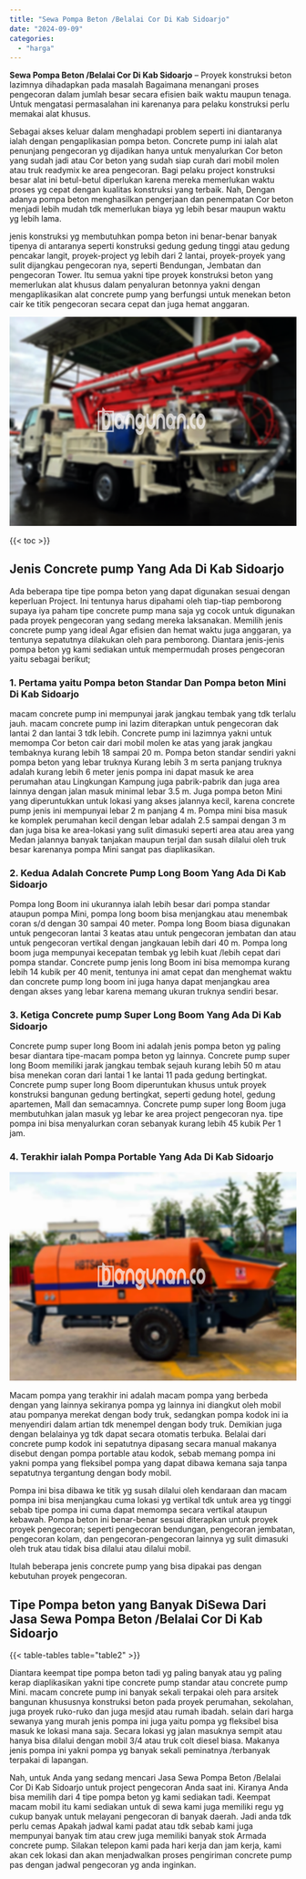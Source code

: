 ```yaml
---
title: "Sewa Pompa Beton /Belalai Cor Di Kab Sidoarjo"
date: "2024-09-09"
categories: 
  - "harga"
---
```


**Sewa Pompa Beton /Belalai Cor Di Kab Sidoarjo** – Proyek konstruksi beton lazimnya dihadapkan pada masalah Bagaimana menangani proses pengecoran dalam jumlah besar secara efisien baik waktu maupun tenaga. Untuk mengatasi permasalahan ini karenanya para pelaku konstruksi perlu memakai alat khusus.

Sebagai akses keluar dalam menghadapi problem seperti ini diantaranya ialah dengan pengaplikasian pompa beton. Concrete pump ini ialah alat penunjang pengecoran yg dijadikan hanya untuk menyalurkan Cor beton yang sudah jadi atau Cor beton yang sudah siap curah dari mobil molen atau truk readymix ke area pengecoran. Bagi pelaku project konstruksi besar alat ini betul-betul diperlukan karena mereka memerlukan waktu proses yg cepat dengan kualitas konstruksi yang terbaik. Nah, Dengan adanya pompa beton menghasilkan pengerjaan dan penempatan Cor beton menjadi lebih mudah tdk memerlukan biaya yg lebih besar maupun waktu yg lebih lama.

jenis konstruksi yg membutuhkan pompa beton ini benar-benar banyak tipenya di antaranya seperti konstruksi gedung gedung tinggi atau gedung pencakar langit, proyek-project yg lebih dari 2 lantai, proyek-proyek yang sulit dijangkau pengecoran nya, seperti Bendungan, Jembatan dan pengecoran Tower. Itu semua yakni tipe proyek konstruksi beton yang memerlukan alat khusus dalam penyaluran betonnya yakni dengan mengaplikasikan alat concrete pump yang berfungsi untuk menekan beton cair ke titik pengecoran secara cepat dan juga hemat anggaran.

![Sewa Pompa Beton /Belalai Cor Di Kab Sidoarjo](/images/sewa-concrete-pump-38.png)

{{< toc >}}

## Jenis Concrete pump Yang Ada Di Kab Sidoarjo

Ada beberapa tipe tipe pompa beton yang dapat digunakan sesuai dengan keperluan Project. Ini tentunya harus dipahami oleh tiap-tiap pemborong supaya iya paham tipe concrete pump mana saja yg cocok untuk digunakan pada proyek pengecoran yang sedang mereka laksanakan. Memilih jenis concrete pump yang ideal Agar efisien dan hemat waktu juga anggaran, ya tentunya sepatutnya dilakukan oleh para pemborong. Diantara jenis-jenis pompa beton yg kami sediakan untuk mempermudah proses pengecoran yaitu sebagai berikut;

### 1\. Pertama yaitu Pompa beton Standar Dan Pompa beton Mini Di Kab Sidoarjo

macam concrete pump ini mempunyai jarak jangkau tembak yang tdk terlalu jauh. macam concrete pump ini lazim diterapkan untuk pengecoran dak lantai 2 dan lantai 3 tdk lebih. Concrete pump ini lazimnya yakni untuk memompa Cor beton cair dari mobil molen ke atas yang jarak jangkau tembaknya kurang lebih 18 sampai 20 m. Pompa beton standar sendiri yakni pompa beton yang lebar truknya Kurang lebih 3 m serta panjang truknya adalah kurang lebih 6 meter jenis pompa ini dapat masuk ke area perumahan atau Lingkungan Kampung juga pabrik-pabrik dan juga area lainnya dengan jalan masuk minimal lebar 3.5 m. Juga pompa beton Mini yang diperuntukkan untuk lokasi yang akses jalannya kecil, karena concrete pump jenis ini mempunyai lebar 2 m panjang 4 m. Pompa mini bisa masuk ke komplek perumahan kecil dengan lebar adalah 2.5 sampai dengan 3 m dan juga bisa ke area-lokasi yang sulit dimasuki seperti area atau area yang Medan jalannya banyak tanjakan maupun terjal dan susah dilalui oleh truk besar karenanya pompa Mini sangat pas diaplikasikan.

### 2\. Kedua Adalah Concrete Pump Long Boom Yang Ada Di Kab Sidoarjo

Pompa long Boom ini ukurannya ialah lebih besar dari pompa standar ataupun pompa Mini, pompa long boom bisa menjangkau atau menembak coran s/d dengan 30 sampai 40 meter. Pompa long Boom biasa digunakan untuk pengecoran lantai 3 keatas atau untuk pengecoran jembatan dan atau untuk pengecoran vertikal dengan jangkauan lebih dari 40 m. Pompa long boom juga mempunyai kecepatan tembak yg lebih kuat /lebih cepat dari pompa standar. Concrete pump jenis long Boom ini bisa memompa kurang lebih 14 kubik per 40 menit, tentunya ini amat cepat dan menghemat waktu dan concrete pump long boom ini juga hanya dapat menjangkau area dengan akses yang lebar karena memang ukuran truknya sendiri besar.

### 3\. Ketiga Concrete pump Super Long Boom Yang Ada Di Kab Sidoarjo

Concrete pump super long Boom ini adalah jenis pompa beton yg paling besar diantara tipe-macam pompa beton yg lainnya. Concrete pump super long Boom memiliki jarak jangkau tembak sejauh kurang lebih 50 m atau bisa menekan coran dari lantai 1 ke lantai 11 pada gedung bertingkat. Concrete pump super long Boom diperuntukan khusus untuk proyek konstruksi bangunan gedung bertingkat, seperti gedung hotel, gedung apartemen, Mall dan semacamnya. Concrete pump super long Boom juga membutuhkan jalan masuk yg lebar ke area project pengecoran nya. tipe pompa ini bisa menyalurkan coran sebanyak kurang lebih 45 kubik Per 1 jam.

### 4\. Terakhir ialah Pompa Portable Yang Ada Di Kab Sidoarjo

![Sewa Pompa Beton /Belalai Cor Di Kab Sidoarjo](/images/sewa-concrete-pump-16.png)

Macam pompa yang terakhir ini adalah macam pompa yang berbeda dengan yang lainnya sekiranya pompa yg lainnya ini diangkut oleh mobil atau pompanya merekat dengan body truk, sedangkan pompa kodok ini ia menyendiri dalam artian tdk menempel dengan body truk. Demikian juga dengan belalainya yg tdk dapat secara otomatis terbuka. Belalai dari concrete pump kodok ini sepatutnya dipasang secara manual makanya disebut dengan pompa portable atau kodok, sebab memang pompa ini yakni pompa yang fleksibel pompa yang dapat dibawa kemana saja tanpa sepatutnya tergantung dengan body mobil.

Pompa ini bisa dibawa ke titik yg susah dilalui oleh kendaraan dan macam pompa ini bisa menjangkau cuma lokasi yg vertikal tdk untuk area yg tinggi sebab tipe pompa ini cuma dapat memompa secara vertikal ataupun kebawah. Pompa beton ini benar-benar sesuai diterapkan untuk proyek proyek pengecoran; seperti pengecoran bendungan, pengecoran jembatan, pengecoran kolam, dan pengecoran-pengecoran lainnya yg sulit dimasuki oleh truk atau tidak bisa dilalui atau dilalui mobil.

Itulah beberapa jenis concrete pump yang bisa dipakai pas dengan kebutuhan proyek pengecoran.

## Tipe Pompa beton yang Banyak DiSewa Dari Jasa Sewa Pompa Beton /Belalai Cor Di Kab Sidoarjo

{{< table-tables table="table2" >}}

Diantara keempat tipe pompa beton tadi yg paling banyak atau yg paling kerap diaplikasikan yakni tipe concrete pump standar atau concrete pump Mini. macam concrete pump ini banyak sekali terpakai oleh para arsitek bangunan khususnya konstruksi beton pada proyek perumahan, sekolahan, juga proyek ruko-ruko dan juga mesjid atau rumah ibadah. selain dari harga sewanya yang murah jenis pompa ini juga yaitu pompa yg fleksibel bisa masuk ke lokasi mana saja. Secara lokasi yg jalan masuknya sempit atau hanya bisa dilalui dengan mobil 3/4 atau truk colt diesel biasa. Makanya jenis pompa ini yakni pompa yg banyak sekali peminatnya /terbanyak terpakai di lapangan.

Nah, untuk Anda yang sedang mencari Jasa Sewa Pompa Beton /Belalai Cor Di Kab Sidoarjo untuk project pengecoran Anda saat ini. Kiranya Anda bisa memilih dari 4 tipe pompa beton yg kami sediakan tadi. Keempat macam mobil itu kami sediakan untuk di sewa kami juga memiliki regu yg cukup banyak untuk melayani pengecoran di banyak daerah. Jadi anda tdk perlu cemas Apakah jadwal kami padat atau tdk sebab kami juga mempunyai banyak tim atau crew juga memiliki banyak stok Armada concrete pump. Silakan telepon kami pada hari kerja dan jam kerja, kami akan cek lokasi dan akan menjadwalkan proses pengiriman concrete pump pas dengan jadwal pengecoran yg anda inginkan.
